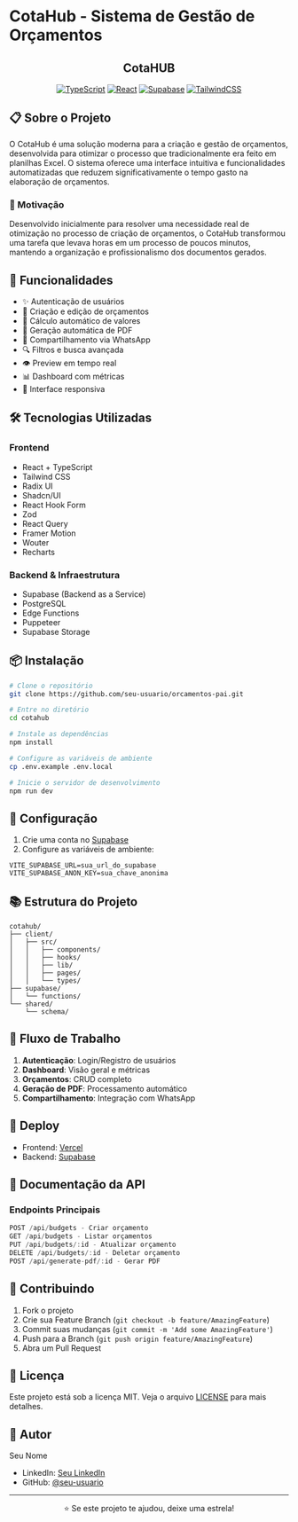 # CotaHub - Sistema de Gestão de Orçamentos

<div align="center">

## CotaHUB

[![TypeScript](https://img.shields.io/badge/TypeScript-007ACC?style=for-the-badge&logo=typescript&logoColor=white)](https://www.typescriptlang.org/)
[![React](https://img.shields.io/badge/React-20232A?style=for-the-badge&logo=react&logoColor=61DAFB)](https://reactjs.org/)
[![Supabase](https://img.shields.io/badge/Supabase-181818?style=for-the-badge&logo=supabase&logoColor=white)](https://supabase.com/)
[![TailwindCSS](https://img.shields.io/badge/Tailwind_CSS-38B2AC?style=for-the-badge&logo=tailwind-css&logoColor=white)](https://tailwindcss.com/)

</div>

## 📋 Sobre o Projeto

O CotaHub é uma solução moderna para a criação e gestão de orçamentos, desenvolvida para otimizar o processo que tradicionalmente era feito em planilhas Excel. O sistema oferece uma interface intuitiva e funcionalidades automatizadas que reduzem significativamente o tempo gasto na elaboração de orçamentos.

### 🌟 Motivação

Desenvolvido inicialmente para resolver uma necessidade real de otimização no processo de criação de orçamentos, o CotaHub transformou uma tarefa que levava horas em um processo de poucos minutos, mantendo a organização e profissionalismo dos documentos gerados.

## 🚀 Funcionalidades

- ✨ Autenticação de usuários
- 📝 Criação e edição de orçamentos
- 🧮 Cálculo automático de valores
- 📄 Geração automática de PDF
- 📱 Compartilhamento via WhatsApp
- 🔍 Filtros e busca avançada
- 👁️ Preview em tempo real
- 📊 Dashboard com métricas
- 📱 Interface responsiva

## 🛠️ Tecnologias Utilizadas

### Frontend
- React + TypeScript
- Tailwind CSS
- Radix UI
- Shadcn/UI
- React Hook Form
- Zod
- React Query
- Framer Motion
- Wouter
- Recharts

### Backend & Infraestrutura
- Supabase (Backend as a Service)
- PostgreSQL
- Edge Functions
- Puppeteer
- Supabase Storage

## 📦 Instalação

```bash
# Clone o repositório
git clone https://github.com/seu-usuario/orcamentos-pai.git

# Entre no diretório
cd cotahub

# Instale as dependências
npm install

# Configure as variáveis de ambiente
cp .env.example .env.local

# Inicie o servidor de desenvolvimento
npm run dev
```

## 🔧 Configuração

1. Crie uma conta no [Supabase](https://supabase.com/)
2. Configure as variáveis de ambiente:

```env
VITE_SUPABASE_URL=sua_url_do_supabase
VITE_SUPABASE_ANON_KEY=sua_chave_anonima
```

## 📚 Estrutura do Projeto

```
cotahub/
├── client/
│   ├── src/
│   │   ├── components/
│   │   ├── hooks/
│   │   ├── lib/
│   │   ├── pages/
│   │   └── types/
├── supabase/
│   └── functions/
└── shared/
    └── schema/
```

## 🔄 Fluxo de Trabalho

1. **Autenticação**: Login/Registro de usuários
2. **Dashboard**: Visão geral e métricas
3. **Orçamentos**: CRUD completo
4. **Geração de PDF**: Processamento automático
5. **Compartilhamento**: Integração com WhatsApp

## 🚀 Deploy

- Frontend: [Vercel](https://vercel.com)
- Backend: [Supabase](https://supabase.com)

## 📖 Documentação da API

### Endpoints Principais

```typescript
POST /api/budgets - Criar orçamento
GET /api/budgets - Listar orçamentos
PUT /api/budgets/:id - Atualizar orçamento
DELETE /api/budgets/:id - Deletar orçamento
POST /api/generate-pdf/:id - Gerar PDF
```

## 🤝 Contribuindo

1. Fork o projeto
2. Crie sua Feature Branch (`git checkout -b feature/AmazingFeature`)
3. Commit suas mudanças (`git commit -m 'Add some AmazingFeature'`)
4. Push para a Branch (`git push origin feature/AmazingFeature`)
5. Abra um Pull Request

## 📝 Licença

Este projeto está sob a licença MIT. Veja o arquivo [LICENSE](LICENSE) para mais detalhes.

## 👤 Autor

Seu Nome
- LinkedIn: [Seu LinkedIn](https://www.linkedin.com/in/str-well/)
- GitHub: [@seu-usuario](https://github.com/str-well)


---

<div align="center">
⭐️ Se este projeto te ajudou, deixe uma estrela!
</div>
